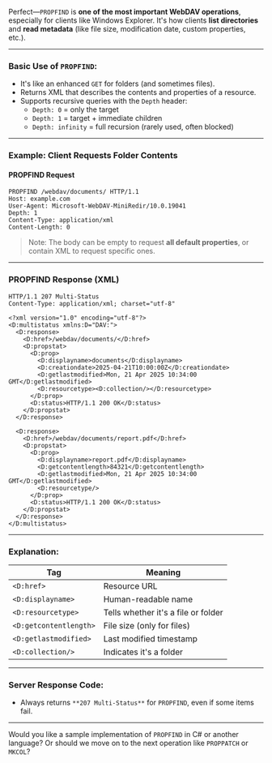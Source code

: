 Perfect—`PROPFIND` is **one of the most important WebDAV operations**, especially for clients like Windows Explorer. It's how clients **list directories** and **read metadata** (like file size, modification date, custom properties, etc.).

---

### **Basic Use of `PROPFIND`:**
- It's like an enhanced `GET` for folders (and sometimes files).
- Returns XML that describes the contents and properties of a resource.
- Supports recursive queries with the `Depth` header:
  - `Depth: 0` = only the target
  - `Depth: 1` = target + immediate children
  - `Depth: infinity` = full recursion (rarely used, often blocked)

---

### **Example: Client Requests Folder Contents**

#### **PROPFIND Request**
```http
PROPFIND /webdav/documents/ HTTP/1.1
Host: example.com
User-Agent: Microsoft-WebDAV-MiniRedir/10.0.19041
Depth: 1
Content-Type: application/xml
Content-Length: 0
```

> Note: The body can be empty to request **all default properties**, or contain XML to request specific ones.

---

### **PROPFIND Response (XML)**
```http
HTTP/1.1 207 Multi-Status
Content-Type: application/xml; charset="utf-8"

<?xml version="1.0" encoding="utf-8"?>
<D:multistatus xmlns:D="DAV:">
  <D:response>
    <D:href>/webdav/documents/</D:href>
    <D:propstat>
      <D:prop>
        <D:displayname>documents</D:displayname>
        <D:creationdate>2025-04-21T10:00:00Z</D:creationdate>
        <D:getlastmodified>Mon, 21 Apr 2025 10:34:00 GMT</D:getlastmodified>
        <D:resourcetype><D:collection/></D:resourcetype>
      </D:prop>
      <D:status>HTTP/1.1 200 OK</D:status>
    </D:propstat>
  </D:response>

  <D:response>
    <D:href>/webdav/documents/report.pdf</D:href>
    <D:propstat>
      <D:prop>
        <D:displayname>report.pdf</D:displayname>
        <D:getcontentlength>84321</D:getcontentlength>
        <D:getlastmodified>Mon, 21 Apr 2025 10:34:00 GMT</D:getlastmodified>
        <D:resourcetype/>
      </D:prop>
      <D:status>HTTP/1.1 200 OK</D:status>
    </D:propstat>
  </D:response>
</D:multistatus>
```

---

### Explanation:

| Tag                  | Meaning                             |
|----------------------|-------------------------------------|
| `<D:href>`           | Resource URL                        |
| `<D:displayname>`    | Human-readable name                 |
| `<D:resourcetype>`   | Tells whether it's a file or folder |
| `<D:getcontentlength>` | File size (only for files)        |
| `<D:getlastmodified>` | Last modified timestamp            |
| `<D:collection/>`    | Indicates it's a folder             |

---

### Server Response Code:
- Always returns `**207 Multi-Status**` for `PROPFIND`, even if some items fail.

---

Would you like a sample implementation of `PROPFIND` in C# or another language? Or should we move on to the next operation like `PROPPATCH` or `MKCOL`?